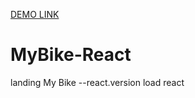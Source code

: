 [DEMO LINK](https://samaev.github.io/mybike-react/)

# MyBike-React

landing My Bike --react.version
load react
